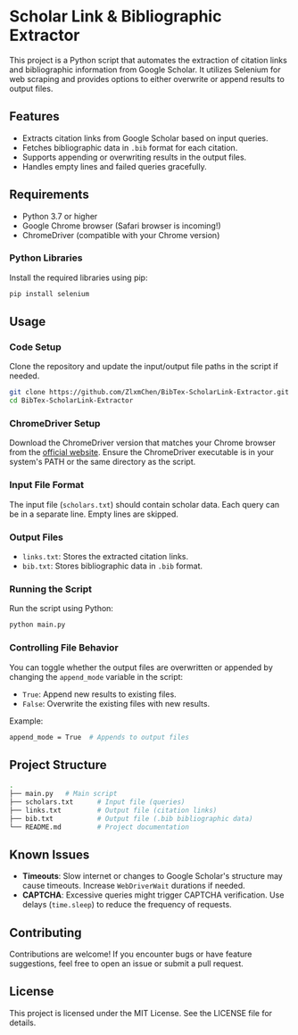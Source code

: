 # Scholar Link & Bibliographic Extractor

This project is a Python script that automates the extraction of citation links and bibliographic information from Google Scholar. It utilizes Selenium for web scraping and provides options to either overwrite or append results to output files.

## Features

- Extracts citation links from Google Scholar based on input queries.
- Fetches bibliographic data in `.bib` format for each citation.
- Supports appending or overwriting results in the output files.
- Handles empty lines and failed queries gracefully.

## Requirements

- Python 3.7 or higher
- Google Chrome browser (Safari browser is incoming!)
- ChromeDriver (compatible with your Chrome version)

### Python Libraries

Install the required libraries using pip:

```bash
pip install selenium
```
## Usage

### Code Setup
Clone the repository and update the input/output file paths in the script if needed.
```bash
git clone https://github.com/ZlxmChen/BibTex-ScholarLink-Extractor.git
cd BibTex-ScholarLink-Extractor
```
### ChromeDriver Setup

Download the ChromeDriver version that matches your Chrome browser from the [official website](https://developer.chrome.google.cn/docs/chromedriver/downloads).
Ensure the ChromeDriver executable is in your system's PATH or the same directory as the script.

### Input File Format
The input file (`scholars.txt`) should contain scholar data. Each query can be in a separate line. Empty lines are skipped.

### Output Files
- `links.txt`: Stores the extracted citation links.
- `bib.txt`: Stores bibliographic data in `.bib` format.

### Running the Script
Run the script using Python:
```bash
python main.py
```

### Controlling File Behavior
You can toggle whether the output files are overwritten or appended by changing the `append_mode` variable in the script:

- `True`: Append new results to existing files.
- `False`: Overwrite the existing files with new results.

Example:
```bash
append_mode = True  # Appends to output files
```

## Project Structure
```bash
.
├── main.py   # Main script
├── scholars.txt      # Input file (queries)
├── links.txt         # Output file (citation links)
├── bib.txt           # Output file (.bib bibliographic data)
└── README.md         # Project documentation
```

## Known Issues

- **Timeouts**: Slow internet or changes to Google Scholar's structure may cause timeouts. Increase `WebDriverWait` durations if needed.
- **CAPTCHA**: Excessive queries might trigger CAPTCHA verification. Use delays (`time.sleep`) to reduce the frequency of requests.

## Contributing

Contributions are welcome! If you encounter bugs or have feature suggestions, feel free to open an issue or submit a pull request.

## License

This project is licensed under the MIT License. See the LICENSE file for details.